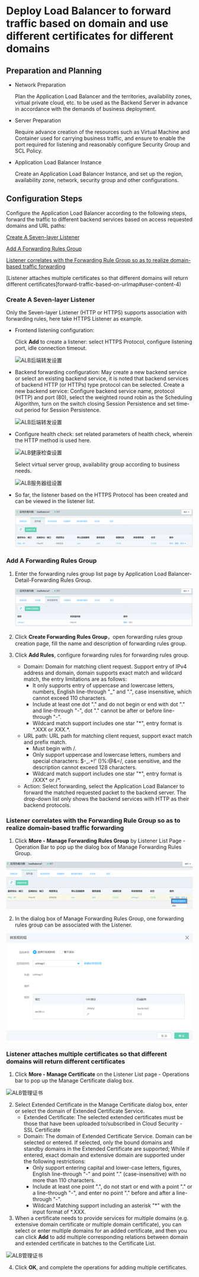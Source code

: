 # Deploy Load Balancer to forward traffic based on domain and use different certificates for different domains

## Preparation and Planning

- Network Preparation

	Plan the Application Load Balancer and the territories, availability zones, virtual private cloud, etc. to be used as the Backend Server in advance in accordance with the demands of business deployment.

- Server Preparation

	Require advance creation of the resources such as Virtual Machine and Container used for carrying business traffic, and ensure to enable the port required for listening and reasonably configure Security Group and SCL Policy.

- Application Load Balancer Instance

	Create an Application Load Balancer Instance, and set up the region, availability zone, network, security group and other configurations.
	

## Configuration Steps

Configure the Application Load Balancer according to the following steps, forward the traffic to different backend services based on access requested domains and URL paths:

[Create A Seven-layer Listener](forward-traffic-based-on-urlmap#user-content-1)

[Add A Forwarding Rules Group](forward-traffic-based-on-urlmap#user-content-2)

[Listener correlates with the Forwarding Rule Group so as to realize domain-based traffic forwarding](forward-traffic-based-on-urlmap#user-content-3)

[Listener attaches multiple certificates so that different domains will return different certificates]forward-traffic-based-on-urlmap#user-content-4)

### Create A Seven-layer Listener
<div id="user-content-1"></div>

Only the Seven-layer Listener (HTTP or HTTPS) supports association with forwarding rules, here take HTTPS Listener as example.

- Frontend listening configuration:

  Click **Add** to create a listener: select HTTPS Protocol, configure listening port, idle connection timeout.

  ![ALB后端转发设置](../../../../image/Networking/ALB/ALB-045.png)

- Backend forwarding configuration: May create a new backend service or select an existing backend service, it is noted that backend services of backend HTTP (or HTTPs) type protocol can be selected. Create a new backend service: Configure backend service name, protocol (HTTP) and port (80), select the weighted round robin as the Scheduling Algorithm, turn on the switch closing Session Persistence and set time-out period for Session Persistence.

  ![ALB后端转发设置](../../../../image/Networking/ALB/ALB-102.png)

- Configure health check: set related parameters of health check, wherein the HTTP method is used here.

  ![ALB健康检查设置](../../../../image/Networking/ALB/ALB-094.png)

  Select virtual server group, availability group according to business needs.

  ![ALB服务器组设置](../../../../image/Networking/ALB/ALB-049.png)

- So far, the listener based on the HTTPS Protocol has been created and can be viewed in the listener list.

  ![ALB监听器列表页](../../../../image/Networking/ALB/ALB-urlmap6.png)

### Add A Forwarding Rules Group
<div id="user-content-2"></div>

1. Enter the forwarding rules group list page by Application Load Balancer-Detail-Forwarding Rules Group.

	![转发规则组列表页](../../../../image/Networking/ALB/ALB-urlmap2.png)

2. Click **Create Forwarding Rules Group**，open forwarding rules group creation page, fill the name and description of forwarding rules group.
3. Click **Add Rules**, configure forwarding rules for forwarding rules group.
    - Domain: Domain for matching client request. Support entry of IPv4 address and domain, domain supports exact match and wildcard match, the entry limitations are as follows:
      - It only supports entry of uppercase and lowercase letters, numbers, English line-through "_" and ".", case insensitive, which cannot exceed 110 characters.
      - Include at least one dot "." and do not begin or end with dot "." and line-through "-", dot "." cannot be after or before line-through "-".
      - Wildcard match support includes one star "*", entry format is \*.XXX or XXX.\*.
    - URL path: URL path for matching client request, support exact match and prefix match.
      - Must begin with /.
      - Only support uppercase and lowercase letters, numbers and special characters: $-_.+!' ()%:@&=/, case sensitive, and the description cannot exceed 128 characters.
      - Wildcard match support includes one star "*", entry format is /XXX\* or /\*.
    - Action: Select forwarding, select the Application Load Balancer to forward the matched requested packet to the backend server. The drop-down list only shows the backend services with HTTP as their backend protocols.

### Listener correlates with the Forwarding Rule Group so as to realize domain-based traffic forwarding
<div id="user-content-3"></div>

1. Click **More - Manage Forwarding Rules Group** by Listener List Page - Operation Bar to pop up the dialog box of Manage Forwarding Rules Group.

![ALB管理转发规则组](../../../../image/Networking/ALB/ALB-urlmap4.png)

2. In the dialog box of Manage Forwarding Rules Group, one forwarding rules group can be associated with the Listener.

![ALB转发规则组](../../../../image/Networking/ALB/ALB-urlmap3.png)

### Listener attaches multiple certificates so that different domains will return different certificates
<div id="user-content-4"></div>

1. Click **More - Manage Certificate** on the Listener List page - Operations bar to pop up the Manage Certificate dialog box.

![ALB管理证书](../../../../image/Networking/ALB/ALB-sni1.png)

2. Select Extended Certificate in the Manage Certificate dialog box, enter or select the domain of Extended Certificate Service.
    - Extended Certificate: The selected extended certificates must be those that have been uploaded to/subscribed in Cloud Security - SSL Certificate
    - Domain: The domain of Extended Certificate Service. Domain can be selected or entered. If selected, only the bound domains and standby domains in the Extended Certificate are supported; While if entered, exact domain and extensive domain are supported under the following restrictions:
      - Only support entering capital and lower-case letters, figures, English line-through "-" and point "." (case-insensitive) with no more than 110 characters.
      - Include at least one point ".", do not start or end with a point "." or a line-through "-", and enter no point "." before and after a line-through "-".
      - Wildcard Matching support including an asterisk "*" with the input format of \*.XXX.
3. When a certificate needs to provide services for multiple domains (e.g. extensive domain certificate or multiple domain certificate), you can select or enter multiple domains for an added certificate, and then you can click **Add** to add multiple corresponding relations between domain and extended certificate in batches to the Certificate List.

![ALB管理证书](../../../../image/Networking/ALB/ALB-sni2.png)

4. Click **OK**, and complete the operations for adding multiple certificates.
